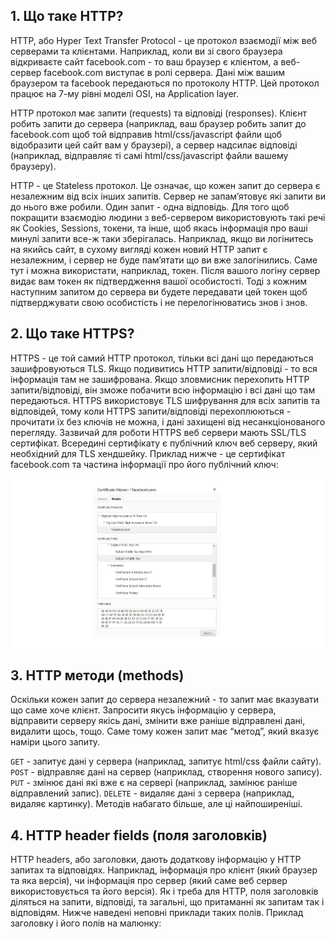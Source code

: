 ## 1. Що таке HTTP?
HTTP, або Hyper Text Transfer Protocol - це протокол взаємодії між веб серверами та клієнтами. Наприклад, коли ви зі свого браузера відкриваєте сайт facebook.com - то ваш браузер є клієнтом, а веб-сервер facebook.com виступає в ролі сервера. Дані між вашим браузером та facebook передаються по протоколу HTTP. Цей протокол працює на 7-му рівні моделі OSI, на Application layer. 

HTTP протокол має запити (requests) та відповіді (responses). Клієнт робить запити до сервера (наприклад, ваш браузер робить запит до facebook.com щоб той відправив html/css/javascript файли щоб відобразити цей сайт вам у браузері), а сервер надсилає відповіді (наприклад, відправляє ті самі html/css/javascript файли вашему браузеру).

HTTP - це Stateless протокол. Це означає, що кожен запит до сервера є незалежним від всіх інших запитів. Сервер не запамʼятовує які запити ви до нього вже робили. Один запит - одна відповідь. Для того щоб покращити взаємодію людини з веб-сервером використовують такі речі як Cookies, Sessions, токени, та інше, щоб якась інформація про ваші минулі запити все-ж таки зберігалась. Наприклад, якщо ви логінитесь на якийсь сайт, в сухому вигляді кожен новий HTTP запит є незалежним, і сервер не буде памʼятати що ви вже залогінились. Саме тут і можна використати, наприклад, токен. Після вашого логіну сервер видає вам токен як підтвердження вашої особистості. Тоді з кожним наступним запитом до сервера ви будете передавати цей токен щоб підтверджувати свою особистість і не перелогінюватись знов і знов. 

## 2. Що таке HTTPS?
HTTPS - це той самий HTTP протокол, тільки всі дані що передаються зашифровуються TLS. Якщо подивитись HTTP запити/відповіді - то вся інформація там не зашифрована. Якщо зловмисник перехопить HTTP запити/відповіді, він зможе побачити всю інформацію і всі дані що там передаються. HTTPS використовує TLS шифрування для всіх запитів та відповідей, тому коли HTTPS запити/відповіді перехоплюються - прочитати їх без ключів не можна, і дані захищені від несанкціонованого перегляду. Зазвичай для роботи HTTPS веб сервери мають SSL/TLS сертифікат. Всередині сертифікату є публічний ключ веб серверу, який необхідний для TLS хендшейку. Приклад нижче - це сертифікат facebook.com та частина інформації про його публічний ключ:

![certificate](https://github.com/sarin00/Course1-Intro-to-Cybersecruity/blob/main/%D1%8F%D0%94%D0%BE%D0%B4%D0%B0%D1%82%D0%BA%D0%BE%D0%B2%D1%96%20%D0%BC%D0%B0%D1%82%D0%B5%D1%80%D1%96%D0%B0%D0%BB%D0%B8/certificate.png)

## 3. HTTP методи (methods)
Оскільки кожен запит до сервера незалежний - то запит має вказувати що саме хоче клієнт. Запросити якусь інформацію у сервера, відправити серверу якісь дані, змінити вже раніше відправлені дані, видалити щось, тощо. Саме тому кожен запит має “метод”, який вказує наміри цього запиту.

`GET` - запитує дані у сервера (наприклад, запитує html/css файли сайту).
`POST` - відправляє дані на сервер (наприклад, створення нового запису).
`PUT` - змінює дані які вже є на сервері  (наприклад, замінює раніше відправлений запис).
`DELETE` - видаляє дані з сервера (наприклад, видаляє картинку).
Методів набагато більше, але ці найпоширеніші. 

## 4. HTTP header fields (поля заголовків)
HTTP headers, або заголовки, дають додаткову інформацію у HTTP запитах та відповідях. Наприклад, інформація про клієнт (який браузер та яка версія), чи інформація про сервер (який саме веб сервер використовується та його версія). Як і треба для HTTP, поля заголовків діляться на запити, відповіді, та загальні, що притаманні як запитам так і відповідям. Нижче наведені неповні приклади таких полів. Приклад заголовку і його полів на малюнку:
